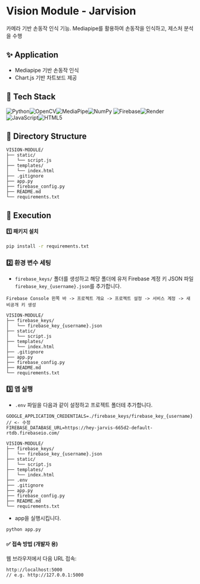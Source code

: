 # Vision Module - Jarvision
카메라 기반 손동작 인식 기능. Mediapipe를 활용하여 손동작을 인식하고, 제스처 분석을 수행

## ✨ Application
- Mediapipe 기반 손동작 인식
- Chart.js 기반 차트보드 제공

## 🔧 Tech Stack

![Python](https://img.shields.io/badge/Python-3776AB?style=for-the-badge&logo=python&logoColor=white)![OpenCV](https://img.shields.io/badge/OpenCV-5C3EE8?style=for-the-badge&logo=opencv&logoColor=white)![MediaPipe](https://img.shields.io/badge/MediaPipe-FE6F61?style=for-the-badge&logo=google&logoColor=white)![NumPy](https://img.shields.io/badge/NumPy-013243?style=for-the-badge&logo=numpy&logoColor=white)
![Firebase](https://img.shields.io/badge/Firebase-FFCA28?style=for-the-badge&logo=firebase&logoColor=black)![Render](https://img.shields.io/badge/Render-46E3B7?style=for-the-badge&logo=render&logoColor=white)![JavaScript](https://img.shields.io/badge/JavaScript-F7DF1E?style=for-the-badge&logo=javascript&logoColor=black)![HTML5](https://img.shields.io/badge/HTML5-E34F26?style=for-the-badge&logo=html5&logoColor=white)

## 📁 Directory Structure
```plaintext
VISION-MODULE/
├── static/
│   └── script.js
├── templates/
│   └── index.html
├── .gitignore
├── app.py
├── firebase_config.py
├── README.md
└── requirements.txt
```

## 🚀 Execution

#### 1️⃣ 패키지 설치

```bash
pip install -r requirements.txt
```

### 2️⃣ 환경 변수 세팅

- `firebase_keys/` 폴더를 생성하고 해당 폴더에 유저 Firebase 계정 키 JSON 파일 `firebase_key_{username}.json`를 추가합니다.
```plaintext
Firebase Console 왼쪽 바 -> 프로젝트 개요 -> 프로젝트 설정 -> 서비스 계정 -> 새 비공개 키 생성
```

```plaintext
VISION-MODULE/
├── firebase_keys/
│   └── firebase_key_{username}.json
├── static/
│   └── script.js
├── templates/
│   └── index.html
├── .gitignore
├── app.py
├── firebase_config.py
├── README.md
└── requirements.txt
```

### 3️⃣ 앱 실행

- `.env` 파일을 다음과 같이 설정하고 프로젝트 폴더테 추가합니다.
```env
GOOGLE_APPLICATION_CREDENTIALS=./firebase_keys/firebase_key_{username}.json // <- 수정
FIREBASE_DATABASE_URL=https://hey-jarvis-665d2-default-rtdb.firebaseio.com/
```

```plaintext
VISION-MODULE/
├── firebase_keys/
│   └── firebase_key_{username}.json
├── static/
│   └── script.js
├── templates/
│   └── index.html
├── .env
├── .gitignore
├── app.py
├── firebase_config.py
├── README.md
└── requirements.txt
```

- app을 실행시킵니다.
```bash
python app.py
```

#### ✅ 접속 방법 (개발자 용)

웹 브라우저에서 다음 URL 접속:
```bash
http://localhost:5000
// e.g. http://127.0.0.1:5000
```